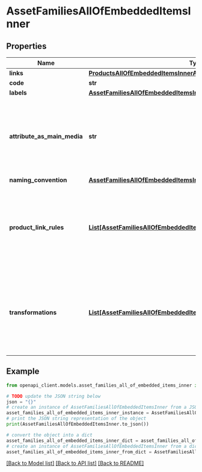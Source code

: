 # AssetFamiliesAllOfEmbeddedItemsInner


## Properties

Name | Type | Description | Notes
------------ | ------------- | ------------- | -------------
**links** | [**ProductsAllOfEmbeddedItemsInnerAllOfLinks**](ProductsAllOfEmbeddedItemsInnerAllOfLinks.md) |  | [optional] 
**code** | **str** | Asset family code | 
**labels** | [**AssetFamiliesAllOfEmbeddedItemsInnerAllOfLabels**](AssetFamiliesAllOfEmbeddedItemsInnerAllOfLabels.md) |  | [optional] 
**attribute_as_main_media** | **str** | Attribute code that is used as the main media of the asset family. | [optional] [default to 'First media file or media link attribute that was created']
**naming_convention** | [**AssetFamiliesAllOfEmbeddedItemsInnerAllOfNamingConvention**](AssetFamiliesAllOfEmbeddedItemsInnerAllOfNamingConvention.md) |  | [optional] 
**product_link_rules** | [**List[AssetFamiliesAllOfEmbeddedItemsInnerAllOfProductLinkRulesInner]**](AssetFamiliesAllOfEmbeddedItemsInnerAllOfProductLinkRulesInner.md) | The rules that will be run after the asset creation, in order to automatically link the assets of this family to a set of products. To understand the format of this property, see &lt;a href&#x3D;&#39;/concepts/asset-manager.html#focus-on-the-product-link-rule&#39;&gt;here&lt;/a&gt;. | [optional] 
**transformations** | [**List[AssetFamiliesAllOfEmbeddedItemsInnerAllOfTransformationsInner]**](AssetFamiliesAllOfEmbeddedItemsInnerAllOfTransformationsInner.md) | The transformations to perform on source files in order to generate new files into your asset attributes (only available since v4.0). To understand the format of this property, see &lt;a href&#x3D;&#39;/concepts/asset-manager.html#focus-on-the-transformations&#39;&gt;here&lt;/a&gt;. | [optional] 

## Example

```python
from openapi_client.models.asset_families_all_of_embedded_items_inner import AssetFamiliesAllOfEmbeddedItemsInner

# TODO update the JSON string below
json = "{}"
# create an instance of AssetFamiliesAllOfEmbeddedItemsInner from a JSON string
asset_families_all_of_embedded_items_inner_instance = AssetFamiliesAllOfEmbeddedItemsInner.from_json(json)
# print the JSON string representation of the object
print(AssetFamiliesAllOfEmbeddedItemsInner.to_json())

# convert the object into a dict
asset_families_all_of_embedded_items_inner_dict = asset_families_all_of_embedded_items_inner_instance.to_dict()
# create an instance of AssetFamiliesAllOfEmbeddedItemsInner from a dict
asset_families_all_of_embedded_items_inner_from_dict = AssetFamiliesAllOfEmbeddedItemsInner.from_dict(asset_families_all_of_embedded_items_inner_dict)
```
[[Back to Model list]](../README.md#documentation-for-models) [[Back to API list]](../README.md#documentation-for-api-endpoints) [[Back to README]](../README.md)


